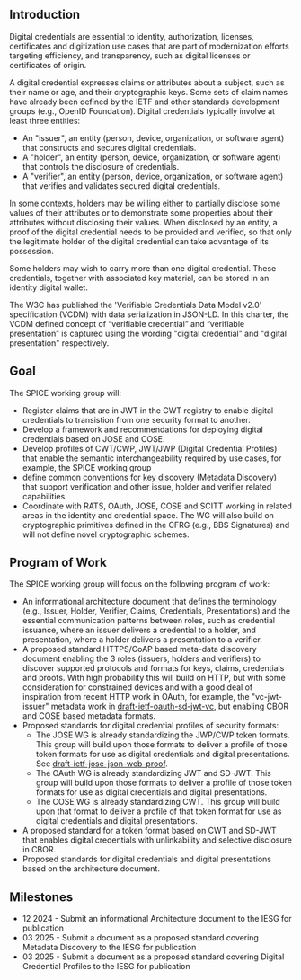## Introduction

Digital credentials are essential to identity, authorization, licenses, certificates and digitization use cases that are part of modernization efforts targeting efficiency, and transparency, such as digital licenses or certificates of origin.

A digital credential expresses claims or attributes about a subject, such as their name or age, and their cryptographic keys.
Some sets of claim names have already been defined by the IETF and other standards development groups (e.g., OpenID Foundation).
Digital credentials typically involve at least three entities:

- An "issuer", an entity (person, device, organization, or software agent) that constructs and secures digital credentials.
- A "holder", an entity (person, device, organization, or software agent) that controls the disclosure of credentials.
- A "verifier", an entity (person, device, organization, or software agent) that verifies and validates secured digital credentials.

In some contexts, holders may be willing either to partially disclose some values of their attributes or to demonstrate some properties about their attributes without disclosing their values. When disclosed by an entity, a proof of the digital credential needs to be provided and verified, so that only the legitimate holder of the digital credential can take advantage of its possession.

Some holders may wish to carry more than one digital credential.
These credentials, together with associated key material, can be stored in an identity digital wallet.

The W3C has published the 'Verifiable Credentials Data Model v2.0' specification (VCDM) with data serialization in JSON-LD.
In this charter, the VCDM defined concept of “verifiable credential” and “verifiable presentation” is captured using the wording "digital credential" and "digital presentation" respectively.

## Goal

The SPICE working group will:

- Register claims that are in JWT in the CWT registry to enable digital credentials to transistion from one security format to another.
- Develop a framework and recommendations for deploying digital credentials based on JOSE and COSE.
- Develop profiles of CWT/CWP, JWT/JWP (Digital Credential Profiles) that enable the semantic interchangeability required by use cases, for example, the SPICE working group 
- define common conventions for key discovery (Metadata Discovery) that support verification and other issue, holder and verifier related capabilities.
- Coordinate with RATS, OAuth, JOSE, COSE and SCITT working in related areas in the identity and credential space.  The WG will also build on cryptographic primitives defined in the CFRG (e.g., BBS Signatures) and will not define novel cryptographic schemes.

## Program of Work

The SPICE working group will focus on the following program of work:

* An informational architecture document that defines the terminology (e.g., Issuer, Holder, Verifier, Claims, Credentials, Presentations) and the essential communication patterns between roles, such as credential issuance, where an issuer delivers a credential to a holder, and presentation, where a holder delivers a presentation to a verifier. 
* A proposed standard HTTPS/CoAP based meta-data discovery document enabling the 3 roles (issuers, holders and verifiers) to discover supported protocols and formats for keys, claims, credentials and proofs. With high probability this will build on HTTP, but with some consideration for constrained devices and with a good deal of inspiration from recent HTTP work in OAuth, for example, the "vc-jwt-issuer" metadata work in [draft-ietf-oauth-sd-jwt-vc](https://datatracker.ietf.org/doc/draft-ietf-oauth-sd-jwt-vc/), but enabling CBOR and COSE based metadata formats.
* Proposed standards for digital credential profiles of security formats:
  * The JOSE WG is already standardizing the JWP/CWP token formats. This group
    will build upon those formats to deliver a profile of those token formats for
    use as digital credentials and digital presentations. See
    [draft-ietf-jose-json-web-proof](https://datatracker.ietf.org/doc/draft-ietf-jose-json-web-proof/).
  * The OAuth WG is already standardizing JWT and SD-JWT. This group will build
    upon those formats to deliver a profile of those token formats for use as
    digital credentials and digital presentations.
  * The COSE WG is already standardizing CWT. This group will build upon that
    format to deliver a profile of that token format for use as digital
    credentials and digital presentations.
* A proposed standard for a token format based on CWT and SD-JWT that enables
  digital credentials with unlinkability and selective disclosure in CBOR.
* Proposed standards for digital credentials and digital presentations based on
  the architecture document.

## Milestones

- 12 2024 - Submit an informational Architecture document to the IESG for publication
- 03 2025 - Submit a document as a proposed standard covering Metadata Discovery to the IESG for publication
- 03 2025 - Submit a document as a proposed standard covering Digital Credential Profiles to the IESG for publication



